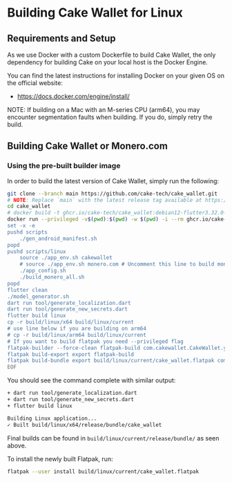 # Building Cake Wallet for Linux

## Requirements and Setup

As we use Docker with a custom Dockerfile to build Cake Wallet, the only dependency for building Cake on your local host is the Docker Engine.

You can find the latest instructions for installing Docker on your given OS on the official website:

- <https://docs.docker.com/engine/install/>

NOTE: If building on a Mac with an M-series CPU (arm64), you may encounter segmentation faults when building. If you do, simply retry the build.

## Building Cake Wallet or Monero.com

### Using the pre-built builder image

In order to build the latest version of Cake Wallet, simply run the following:

```bash
git clone --branch main https://github.com/cake-tech/cake_wallet.git
# NOTE: Replace `main` with the latest release tag available at https://github.com/cake-tech/cake_wallet/releases/latest.
cd cake_wallet
# docker build -t ghcr.io/cake-tech/cake_wallet:debian12-flutter3.32.0-ndkr28-go1.24.1-ruststablenightly . # Uncomment to build the docker image yourself instead of pulling it from the registry
docker run --privileged -v$(pwd):$(pwd) -w $(pwd) -i --rm ghcr.io/cake-tech/cake_wallet:debian12-flutter3.32.0-ndkr28-go1.24.1-ruststablenightly bash -x << EOF
set -x -e
pushd scripts
    ./gen_android_manifest.sh
popd
pushd scripts/linux
    source ./app_env.sh cakewallet
    # source ./app_env.sh monero.com # Uncomment this line to build monero.com
    ./app_config.sh
    ./build_monero_all.sh
popd
flutter clean
./model_generator.sh
dart run tool/generate_localization.dart
dart run tool/generate_new_secrets.dart
flutter build linux
cp -r build/linux/x64 build/linux/current
# use line below if you are building on arm64
# cp -r build/linux/arm64 build/linux/current
# If you want to build flatpak you need --privileged flag
flatpak-builder --force-clean flatpak-build com.cakewallet.CakeWallet.yml
flatpak build-export export flatpak-build
flatpak build-bundle export build/linux/current/cake_wallet.flatpak com.cakewallet.CakeWallet
EOF
```

You should see the command complete with similar output:

```bash
+ dart run tool/generate_localization.dart
+ dart run tool/generate_new_secrets.dart
+ flutter build linux

Building Linux application...                                   
✓ Built build/linux/x64/release/bundle/cake_wallet
```

Final builds can be found in `build/linux/current/release/bundle/` as seen above.


To install the newly built Flatpak, run:

```bash
flatpak --user install build/linux/current/cake_wallet.flatpak
```
